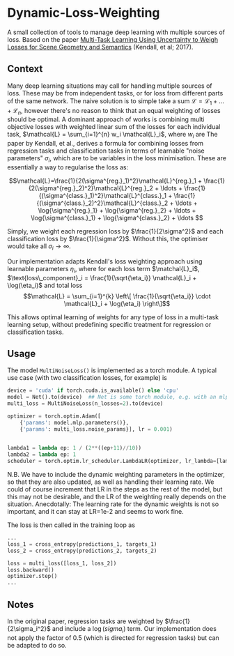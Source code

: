 # Dynamic-Loss-Weighting

A small collection of tools to manage deep learning with multiple sources of loss. Based on the paper [Multi-Task Learning Using Uncertainty to Weigh Losses for Scene Geometry and Semantics](https://arxiv.org/abs/1705.07115) (Kendall, et al; 2017). 

## Context

Many deep learning situations may call for handling multiple sources of loss. These may be from independent tasks, or for loss from different parts of the same network. The naive solution is to simple take a sum $\mathcal{L}=\mathcal{L}_1+...+\mathcal{L}_n$, however there's no reason to think that an equal weighting of losses should be optimal. A dominant approach of works is combining multi objective losses with weighted linear sum of the losses for each individual task, $\mathcal{L} = \sum_{i=1}^{n} w_i \mathcal{L}_i$, where $w_i$ are The paper by Kendall, et al., derives a formula for combining losses from regression tasks and classification tasks in terms of learnable "noise parameters" $\sigma_i$, which are to be variables in the loss minimisation. These are essentially a way to regularise the loss as:

$$\mathcal{L}=\frac{1}{2(\sigma^{reg.}_1)^2}\mathcal{L}^{reg.}_1 + \frac{1}{2(\sigma^{reg.}_2)^2}\mathcal{L}^{reg.}_2 + \ldots + \frac{1}{(\sigma^{class.}_1)^2}\mathcal{L}^{class.}_1 + \frac{1}{(\sigma^{class.}_2)^2}\mathcal{L}^{class.}_2 + \ldots + \log{\sigma^{reg.}_1} + \log{\sigma^{reg.}_2} + \ldots + \log{\sigma^{class.}_1} + \log{\sigma^{class.}_2} + \ldots $$

Simply, we weight each regression loss by $\frac{1}{2\sigma^2}$ and each classification loss by $\frac{1}{\sigma^2}$. Without this, the optimiser would take all $\sigma_i \rightarrow \infty$. 

Our implementation adapts Kendall's loss weighting approach using learnable parameters $\eta_i$, where for each loss term $\matchal{L}_i$, $\text{loss\_component}_i = \frac{1}{\sqrt{\eta_i}} \mathcal{L}_i + \log(\eta_i)$ and total loss $$\mathcal{L} = \sum_{i=1}^{k} \left\[ \frac{1}{\sqrt{\eta_i}} \cdot \mathcal{L}_i + \log(\eta_i) \right\]$$

This allows optimal learning of weights for any type of loss in a multi-task learning setup, without predefining specific treatment for regression or classification tasks.

## Usage

The model `MultiNoiseLoss()` is implemented as a torch module. A typical use case (with two classification losses, for example) is

```python
device = 'cuda' if torch.cuda.is_available() else 'cpu'
model = Net().to(device)  ## Net is some torch module, e.g. with an mlp layer Net.mlp
multi_loss = MultiNoiseLoss(n_losses=2).to(device)

optimizer = torch.optim.Adam([
    {'params': model.mlp.parameters()},
    {'params': multi_loss.noise_params}], lr = 0.001)

    
lambda1 = lambda ep: 1 / (2**((ep+11)//10))
lambda2 = lambda ep: 1
scheduler = torch.optim.lr_scheduler.LambdaLR(optimizer, lr_lambda=[lambda1, lambda2])
```

N.B. We have to include the dynamic weighting parameters in the optimizer, so that they are also updated, as well as handling their learning rate. We could of course increment that LR in the steps as the rest of the model, but this may not be desirable, and the LR of the weighting really depends on the situation. Anecdotally: The learning rate for the dynamic weights is not so important, and it can stay at LR=1e-2 and seems to work fine. 

The loss is then called in the training loop as

```python
...
loss_1 = cross_entropy(predictions_1, targets_1)
loss_2 = cross_entropy(predictions_2, targets_2)

loss = multi_loss([loss_1, loss_2])
loss.backward()
optimizer.step()
...
```

## Notes

In the original paper, regression tasks are weighted by $\frac{1}{2\sigma_i^2}$ and include a $\log(sigma_i)$ term. 
Our implementation does not apply the factor of $0.5$ (which is directed for regression tasks) but can be adapted to do so.